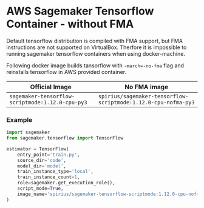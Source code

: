 # AWS Sagemaker Tensorflow Container - without FMA

Default tensorflow distribution is compiled with FMA support, but FMA
instructions are not supported on VirtualBox. Therfore it is impossible to running sagemaker tensorflow containers when using docker-machine.

Following docker image builds tansorflow with `-march=-no-fma` flag and
reinstalls tensorflow in AWS provided container.

| Official Image | No FMA image |
|----------------|--------------|
| `sagemaker-tensorflow-scriptmode:1.12.0-cpu-py3` | `spirius/sagemaker-tensorflow-scriptmode:1.12.0-cpu-nofma-py3` |

### Example
```python
import sagemaker
from sagemaker.tensorflow import TensorFlow

estimator = TensorFlow(
    entry_point='train.py',
    source_dir='code',
    model_dir='model',
    train_instance_type='local',
    train_instance_count=1,
    role=sagemaker.get_execution_role(),
    script_mode=True,
    image_name='spirius/sagemaker-tensorflow-scriptmode:1.12.0-cpu-nofma-py3',
)
```
